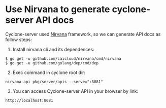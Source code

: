 # Use Nirvana to generate cyclone-server API docs

Cyclone-server used [Nirvana](https://github.com/caicloud/nirvana) framework, so we can generate API docs as follow steps:
1. Install nirvana cli and its dependences:
```
$ go get -u github.com/caicloud/nirvana/cmd/nirvana
$ go get -u github.com/golang/dep/cmd/dep
```

2. Exec command in cyclone root dir:
```
nirvana api pkg/server/apis --serve=":8081"
```

3. You can access Cyclone-server API in your browser by link:
```
http://localhost:8081
```